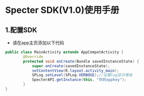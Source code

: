# Specter SDK(V1.0)使用手册

## 1.配置SDK

* 请在app主页添加以下代码

```java
public class MainActivity extends AppCompatActivity {
    	@Override
    	protected void onCreate(Bundle savedInstanceState) {
        	super.onCreate(savedInstanceState);
        	setContentView(R.layout.activity_main);
        	SPLog.setLevel(SPLog.VERBOSE);//设置log显示等级
        	SpecterAPI.getInstance(this, "你的appkey");
    	}
}
```

